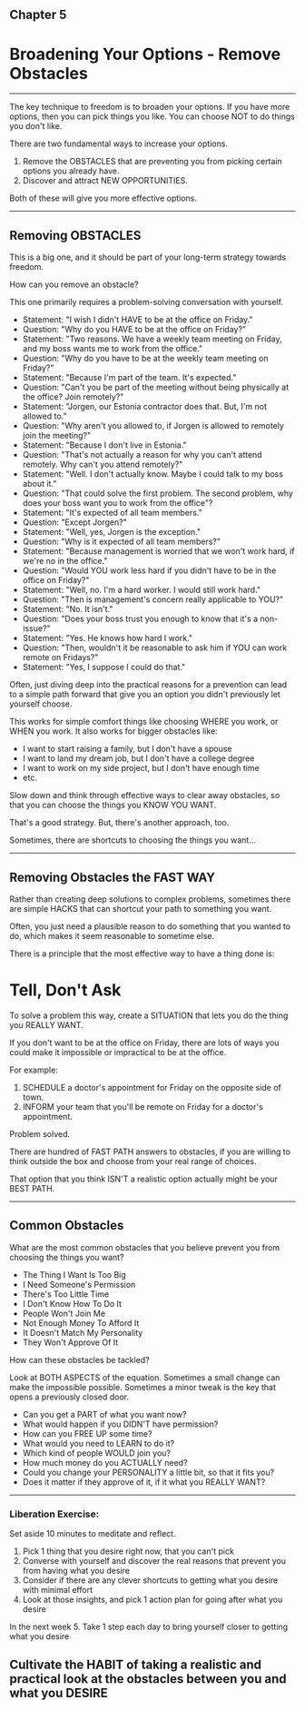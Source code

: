 
## Chapter 5
# Broadening Your Options - Remove Obstacles

----

The key technique to freedom is to broaden your options. If you have more options, then you can pick things you like. You can choose NOT to do things you don't like.

There are two fundamental ways to increase your options.

1. Remove the OBSTACLES that are preventing you from picking certain options you already have.
2. Discover and attract NEW OPPORTUNITIES.

Both of these will give you more effective options.

----

## Removing OBSTACLES

This is a big one, and it should be part of your long-term strategy towards freedom.

How can you remove an obstacle?

This one primarily requires a problem-solving conversation with yourself.

- Statement: "I wish I didn't HAVE to be at the office on Friday."
- Question: "Why do you HAVE to be at the office on Friday?"
- Statement: "Two reasons. We have a weekly team meeting on Friday, and my boss wants me to work from the office."
- Question: "Why do you have to be at the weekly team meeting on Friday?"
- Statement: "Because I'm part of the team. It's expected."
- Question: "Can't you be part of the meeting without being physically at the office? Join remotely?"
- Statement: "Jorgen, our Estonia contractor does that. But, I'm not allowed to."
- Question: "Why aren't you allowed to, if Jorgen is allowed to remotely join the meeting?"
- Statement: "Because I don't live in Estonia."
- Question: "That's not actually a reason for why you can't attend remotely. Why can't you attend remotely?"
- Statement: "Well. I don't actually know. Maybe I could talk to my boss about it."
- Question: "That could solve the first problem. The second problem, why does your boss want you to work from the office"?
- Statement: "It's expected of all team members."
- Question: "Except Jorgen?"
- Statement: "Well, yes, Jorgen is the exception."
- Question: "Why is it expected of all team members?"
- Statement: "Because management is worried that we won't work hard, if we're no in the office."
- Question: "Would YOU work less hard if you didn't have to be in the office on Friday?"
- Statement: "Well, no. I'm a hard worker. I would still work hard."
- Question: "Then is management's concern really applicable to YOU?"
- Statement: "No. It isn't."
- Question: "Does your boss trust you enough to know that it's a non-issue?"
- Statement: "Yes. He knows how hard I work."
- Question: "Then, wouldn't it be reasonable to ask him if YOU can work remote on Fridays?"
- Statement: "Yes, I suppose I could do that."

Often, just diving deep into the practical reasons for a prevention can lead to a simple path forward that give you an option you didn't previously let yourself choose.

This works for simple comfort things like choosing WHERE you work, or WHEN you work. It also works for bigger obstacles like:
- I want to start raising a family, but I don't have a spouse
- I want to land my dream job, but I don't have a college degree
- I want to work on my side project, but I don't have enough time
- etc.

Slow down and think through effective ways to clear away obstacles, so that you can choose the things you KNOW YOU WANT. 

That's a good strategy. But, there's another approach, too.

Sometimes, there are shortcuts to choosing the things you want...

----

## Removing Obstacles the FAST WAY

Rather than creating deep solutions to complex problems, sometimes there are simple HACKS that can shortcut your path to something you want. 

Often, you just need a plausible reason to do something that you wanted to do, which makes it seem reasonable to sometime else.

There is a principle that the most effective way to have a thing done is:

# Tell, Don't Ask

To solve a problem this way, create a SITUATION that lets you do the thing you REALLY WANT.

If you don't want to be at the office on Friday, there are lots of ways you could make it impossible or impractical to be at the office.

For example: 
1. SCHEDULE a doctor's appointment for Friday on the opposite side of town.
2. INFORM your team that you'll be remote on Friday for a doctor's appointment.

Problem solved. 

There are hundred of FAST PATH answers to obstacles, if you are willing to think outside the box and choose from your real range of choices. 

That option that you think ISN'T a realistic option actually might be your BEST PATH.

----

## Common Obstacles

What are the most common obstacles that you believe prevent you from choosing the things you want?

- The Thing I Want Is Too Big
- I Need Someone's Permission
- There's Too Little Time
- I Don't Know How To Do It
- People Won't Join Me
- Not Enough Money To Afford It
- It Doesn't Match My Personality
- They Won't Approve Of It

How can these obstacles be tackled?

Look at BOTH ASPECTS of the equation. Sometimes a small change can make the impossible possible. Sometimes a minor tweak is the key that opens a previously closed door.

- Can you get a PART of what you want now?
- What would happen if you DIDN'T have permission?
- How can you FREE UP some time?
- What would you need to LEARN to do it?
- Which kind of people WOULD join you?
- How much money do you ACTUALLY need?
- Could you change your PERSONALITY a little bit, so that it fits you?
- Does it matter if they approve of it, if it what you REALLY WANT?

----

### Liberation Exercise:

Set aside 10 minutes to meditate and reflect.
1. Pick 1 thing that you desire right now, that you can't pick
2. Converse with yourself and discover the real reasons that prevent you from having what you desire
3. Consider if there are any clever shortcuts to getting what you desire with minimal effort
4. Look at those insights, and pick 1 action plan for going after what you desire

In the next week
5. Take 1 step each day to bring yourself closer to getting what you desire

## Cultivate the HABIT of taking a realistic and practical look at the obstacles between you and what you DESIRE
